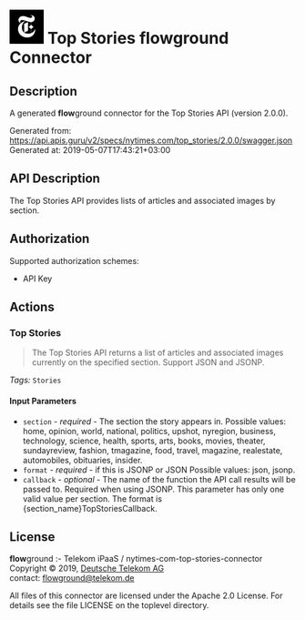 # ![LOGO](logo.png) Top Stories **flow**ground Connector

## Description

A generated **flow**ground connector for the Top Stories API (version 2.0.0).

Generated from: https://api.apis.guru/v2/specs/nytimes.com/top_stories/2.0.0/swagger.json<br/>
Generated at: 2019-05-07T17:43:21+03:00

## API Description

The Top Stories API provides lists of articles and associated images by section.

## Authorization

Supported authorization schemes:
- API Key
## Actions

### Top Stories

> The Top Stories API returns a list of articles and associated images currently on the specified section.  Support JSON and JSONP.

*Tags:* `Stories`

#### Input Parameters
* `section` - _required_ - The section the story appears in.
    Possible values: home, opinion, world, national, politics, upshot, nyregion, business, technology, science, health, sports, arts, books, movies, theater, sundayreview, fashion, tmagazine, food, travel, magazine, realestate, automobiles, obituaries, insider.
* `format` - _required_ - if this is JSONP or JSON
    Possible values: json, jsonp.
* `callback` - _optional_ - The name of the function the API call results will be passed to. Required when using JSONP. This parameter has only one valid value per section. The format is {section_name}TopStoriesCallback.


## License

**flow**ground :- Telekom iPaaS / nytimes-com-top-stories-connector<br/>
Copyright © 2019, [Deutsche Telekom AG](https://www.telekom.de)<br/>
contact: flowground@telekom.de

All files of this connector are licensed under the Apache 2.0 License. For details
see the file LICENSE on the toplevel directory.
